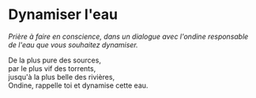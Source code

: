 # Dynamiser l'eau

_Prière à faire en conscience, dans un dialogue avec l'ondine responsable de l'eau que vous souhaitez dynamiser._

De la plus pure des sources,<br/>
par le plus vif des torrents,<br/>
jusqu'à la plus belle des rivières,<br/>
Ondine, rappelle toi et dynamise cette eau.
